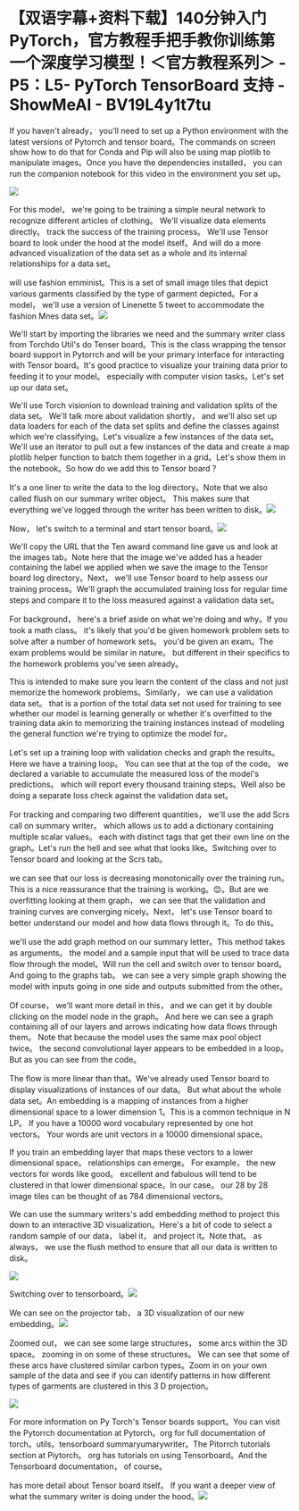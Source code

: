 # 【双语字幕+资料下载】140分钟入门 PyTorch，官方教程手把手教你训练第一个深度学习模型！＜官方教程系列＞ - P5：L5- PyTorch TensorBoard 支持 - ShowMeAI - BV19L4y1t7tu

If you haven't already， you'll need to set up a Python environment with the latest versions of Pytorrch and tensor board。The commands on screen show how to do that for Conda and Pip will also be using map plotlib to manipulate images。Once you have the dependencies installed， you can run the companion notebook for this video in the environment you set up。

![](img/15a6275b42701baef938463f259b9949_1.png)

For this model， we're going to be training a simple neural network to recognize different articles of clothing。 We'll visualize data elements directly。 track the success of the training process。 We'll use Tensor board to look under the hood at the model itself。And will do a more advanced visualization of the data set as a whole and its internal relationships for a data set。

 will use fashion emminist。This is a set of small image tiles that depict various garments classified by the type of garment depicted。For a model， we'll use a version of Linenette 5 tweet to accommodate the fashion Mnes data set。![](img/15a6275b42701baef938463f259b9949_3.png)

We'll start by importing the libraries we need and the summary writer class from Torchdo Util's do Tenser board。This is the class wrapping the tensor board support in Pytorrch and will be your primary interface for interacting with Tensor board。It's good practice to visualize your training data prior to feeding it to your model。 especially with computer vision tasks。Let's set up our data set。

 We'll use Torch visionion to download training and validation splits of the data set。 We'll talk more about validation shortly， and we'll also set up data loaders for each of the data set splits and define the classes against which we're classifying。Let's visualize a few instances of the data set。We'll use an iterator to pull out a few instances of the data and create a map plotlib helper function to batch them together in a grid。Let's show them in the notebook。So how do we add this to Tensor board？

It's a one liner to write the data to the log directory。Note that we also called flush on our summary writer object。 This makes sure that everything we've logged through the writer has been written to disk。![](img/15a6275b42701baef938463f259b9949_5.png)

Now， let's switch to a terminal and start tensor board。![](img/15a6275b42701baef938463f259b9949_7.png)

We'll copy the URL that the Ten award command line gave us and look at the images tab。Note here that the image we've added has a header containing the label we applied when we save the image to the Tensor board log directory。Next， we'll use Tensor board to help assess our training process。We'll graph the accumulated training loss for regular time steps and compare it to the loss measured against a validation data set。

 For background， here's a brief aside on what we're doing and why。If you took a math class。 it's likely that you'd be given homework problem sets to solve after a number of homework sets。 you'd be given an exam。The exam problems would be similar in nature。 but different in their specifics to the homework problems you've seen already。

 This is intended to make sure you learn the content of the class and not just memorize the homework problems。Similarly， we can use a validation data set。 that is a portion of the total data set not used for training to see whether our model is learning generally or whether it's overfitted to the training data akin to memorizing the training instances instead of modeling the general function we're trying to optimize the model for。

Let's set up a training loop with validation checks and graph the results。Here we have a training loop。 You can see that at the top of the code。 we declared a variable to accumulate the measured loss of the model's predictions。 which will report every thousand training steps。Well also be doing a separate loss check against the validation data set。

For tracking and comparing two different quantities， we'll use the add Scrs call on summary writer。 which allows us to add a dictionary containing multiple scalar values。 each with distinct tags that get their own line on the graph。Let's run the hell and see what that looks like。Switching over to Tensor board and looking at the Scrs tab。

 we can see that our loss is decreasing monotonically over the training run。 This is a nice reassurance that the training is working。😊。But are we overfitting looking at them graph， we can see that the validation and training curves are converging nicely。Next， let's use Tensor board to better understand our model and how data flows through it。To do this。

 we'll use the add graph method on our summary letter。This method takes as arguments。 the model and a sample input that will be used to trace data flow through the model。Will run the cell and switch over to tensor board。And going to the graphs tab。 we can see a very simple graph showing the model with inputs going in one side and outputs submitted from the other。

Of course， we'll want more detail in this， and we can get it by double clicking on the model node in the graph。 And here we can see a graph containing all of our layers and arrows indicating how data flows through them。 Note that because the model uses the same max pool object twice。 the second convolutional layer appears to be embedded in a loop。But as you can see from the code。

The flow is more linear than that。We've already used Tensor board to display visualizations of instances of our data。 But what about the whole data set。An embedding is a mapping of instances from a higher dimensional space to a lower dimension 1。This is a common technique in N LP。 If you have a 10000 word vocabulary represented by one hot vectors。 Your words are unit vectors in a 10000 dimensional space。

If you train an embedding layer that maps these vectors to a lower dimensional space。 relationships can emerge。 For example， the new vectors for words like good。 excellent and fabulous will tend to be clustered in that lower dimensional space。In our case。 our 28 by 28 image tiles can be thought of as 784 dimensional vectors。

We can use the summary writers's add embedding method to project this down to an interactive 3D visualization。Here's a bit of code to select a random sample of our data， label it， and project it。Note that。 as always， we use the flush method to ensure that all our data is written to disk。

![](img/15a6275b42701baef938463f259b9949_9.png)

Switching over to tensorboard。![](img/15a6275b42701baef938463f259b9949_11.png)

We can see on the projector tab， a 3D visualization of our new embedding。![](img/15a6275b42701baef938463f259b9949_13.png)

Zoomed out， we can see some large structures， some arcs within the 3D space。 zooming in on some of these structures。 We can see that some of these arcs have clustered similar carbon types。Zoom in on your own sample of the data and see if you can identify patterns in how different types of garments are clustered in this 3 D projection。

![](img/15a6275b42701baef938463f259b9949_15.png)

For more information on Py Torch's Tensor boards support。You can visit the Pytorrch documentation at Pytorch。org for full documentation of torch。utils。tensorboard summaryumarywriter。The Pitorrch tutorials section at Piytorch。 org has tutorials on using Tensorboard。And the Tensorboard documentation， of course。

 has more detail about Tensor board itself。 If you want a deeper view of what the summary writer is doing under the hood。![](img/15a6275b42701baef938463f259b9949_17.png)